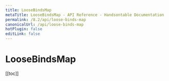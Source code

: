 ```yaml
---
title: LooseBindsMap
metaTitle: LooseBindsMap - API Reference - Handsontable Documentation
permalink: /8.2/api/loose-binds-map
canonicalUrl: /api/loose-binds-map
hotPlugin: false
editLink: false
---
```


# LooseBindsMap

[[toc]]

